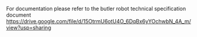 For documentation please refer to the butler robot technical specification document
https://drive.google.com/file/d/15OtrmU6otU4O_6DqBx6yYOchwbN_4A_m/view?usp=sharing
